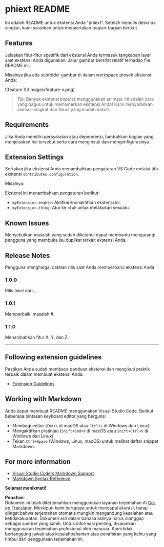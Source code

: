 <!--
CO_OP_TRANSLATOR_METADATA:
{
  "original_hash": "63e2d8f5b452d7842ae393f19ad812c5",
  "translation_date": "2025-07-16T17:31:25+00:00",
  "source_file": "code/09.UpdateSamples/Aug/vscode/phiext/README.md",
  "language_code": "id"
}
-->
# phiext README

Ini adalah README untuk ekstensi Anda "phiext". Setelah menulis deskripsi singkat, kami sarankan untuk menyertakan bagian-bagian berikut.

## Features

Jelaskan fitur-fitur spesifik dari ekstensi Anda termasuk tangkapan layar saat ekstensi Anda digunakan. Jalur gambar bersifat relatif terhadap file README ini.

Misalnya jika ada subfolder gambar di dalam workspace proyek ekstensi Anda:

\!\[feature X\]\(images/feature-x.png\)

> Tip: Banyak ekstensi populer menggunakan animasi. Ini adalah cara yang bagus untuk memamerkan ekstensi Anda! Kami menyarankan animasi singkat dan fokus yang mudah diikuti.

## Requirements

Jika Anda memiliki persyaratan atau dependensi, tambahkan bagian yang menjelaskan hal tersebut serta cara menginstal dan mengonfigurasinya.

## Extension Settings

Sertakan jika ekstensi Anda menambahkan pengaturan VS Code melalui titik ekstensi `contributes.configuration`.

Misalnya:

Ekstensi ini menambahkan pengaturan berikut:

* `myExtension.enable`: Aktifkan/nonaktifkan ekstensi ini.
* `myExtension.thing`: Atur ke `blah` untuk melakukan sesuatu.

## Known Issues

Menyebutkan masalah yang sudah diketahui dapat membantu mengurangi pengguna yang membuka isu duplikat terkait ekstensi Anda.

## Release Notes

Pengguna menghargai catatan rilis saat Anda memperbarui ekstensi Anda.

### 1.0.0

Rilis awal dari ...

### 1.0.1

Memperbaiki masalah #.

### 1.1.0

Menambahkan fitur X, Y, dan Z.

---

## Following extension guidelines

Pastikan Anda sudah membaca panduan ekstensi dan mengikuti praktik terbaik dalam membuat ekstensi Anda.

* [Extension Guidelines](https://code.visualstudio.com/api/references/extension-guidelines)

## Working with Markdown

Anda dapat membuat README menggunakan Visual Studio Code. Berikut beberapa pintasan keyboard editor yang berguna:

* Membagi editor (`Cmd+\` di macOS atau `Ctrl+\` di Windows dan Linux).
* Mengaktifkan pratinjau (`Shift+Cmd+V` di macOS atau `Shift+Ctrl+V` di Windows dan Linux).
* Tekan `Ctrl+Space` (Windows, Linux, macOS) untuk melihat daftar snippet Markdown.

## For more information

* [Visual Studio Code's Markdown Support](http://code.visualstudio.com/docs/languages/markdown)
* [Markdown Syntax Reference](https://help.github.com/articles/markdown-basics/)

**Selamat menikmati!**

**Penafian**:  
Dokumen ini telah diterjemahkan menggunakan layanan terjemahan AI [Co-op Translator](https://github.com/Azure/co-op-translator). Meskipun kami berupaya untuk mencapai akurasi, harap diingat bahwa terjemahan otomatis mungkin mengandung kesalahan atau ketidakakuratan. Dokumen asli dalam bahasa aslinya harus dianggap sebagai sumber yang sahih. Untuk informasi penting, disarankan menggunakan terjemahan profesional oleh manusia. Kami tidak bertanggung jawab atas kesalahpahaman atau penafsiran yang keliru yang timbul dari penggunaan terjemahan ini.